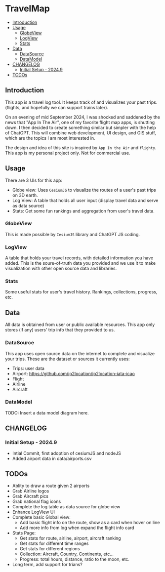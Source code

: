 <!-- omit in toc -->
# TravelMap

- [Introduction](#introduction)
- [Usage](#usage)
  - [GlobeView](#globeview)
  - [LogView](#logview)
  - [Stats](#stats)
- [Data](#data)
  - [DataSource](#datasource)
  - [DataModel](#datamodel)
- [CHANGELOG](#changelog)
  - [Initial Setup - 2024.9](#initial-setup---20249)
- [TODOs](#todos)

## Introduction
This app is a travel log tool. It keeps track of and visualizes your past trips. (flights, and hopefully we can support trains later). 

On an evening of mid September 2024, I was shocked and saddened by the news that "App In The Air", one of my favorite flight map apps, is shutting down. I then decided to create something similar but simpler with the help of ChatGPT. This will combine web development, UI design, and GIS stuff, which are the topics I am most interested in.


The design and idea of this site is inspired by `App In the Air`  and `flighty`. 
This app is my personal project only. Not for commercial use.

## Usage

There are 3 UIs for this app:
- Globe view: Uses `CesiumJS` to visualize the routes of a user's past trips on 3D earth.
- Log View: A table that holds all user input (display travel data and serve as data source)
- Stats: Get some fun rankings and aggregation from user's travel data.

### GlobeView
This is made possible by  `CesiumJS` library and ChatGPT JS coding.

### LogView
A table that holds your travel records, with detailed information you have added.
This is the soure-of-truth data you provided and we use it to make visualization with other open source data and libraries.

### Stats
Some useful stats for user's travel history. Rankings, collections, progress, etc.


## Data
All data is obtained from user or public available resources. This app only stores (if any) users' trip info that they provided to us.

### DataSource
This app uses open source data on the internet to complete and visualize your trips.
These are the dataset or sources it currently uses:

  - Trips: user data
  - Airport: https://github.com/ip2location/ip2location-iata-icao
  - Flight
  - Airline
  - Aircraft

### DataModel
TODO: Insert a data model diagram here.

## CHANGELOG
### Initial Setup - 2024.9
- Intial Commit, first adoption of cesiumJS and nodeJS
- Added airport data in data/airports.csv

## TODOs
 - Ablity to draw a route given 2 airports
 - Grab Airline logos
 - Grab Aircraft pics
 - Grab national flag icons
 - Complete the log table as data source for globe view
 - Enhance LogView UI
 - Complete basic Global view:
   - Add basic flight info on the route, show as a card when hover on line
   - Add more info from log when expand the flight info card
 - Stats Page:
   - Get stats for route, airline, airport, aircraft ranking
   - Get stats for different time ranges
   - Get stats for different regions 
   - Collection: Aircraft, Country, Continents, etc... 
   - Progress: total hours, distance, ratio to the moon, etc.
 - Long term, add support for trians?